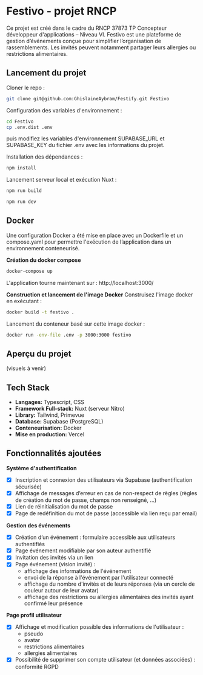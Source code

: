 # Festivo - projet RNCP

Ce projet est créé dans le cadre du RNCP 37873 TP Concepteur développeur d'applications – Niveau VI.
Festivo est une plateforme de gestion d’événements conçue pour simplifier l’organisation de rassemblements. Les invités peuvent notamment partager leurs allergies ou restrictions alimentaires.

## Lancement du projet

Cloner le repo :

```bash
git clone git@github.com:GhislaineAybram/Festify.git Festivo
```

Configuration des variables d'environnement :
```bash
cd Festivo
cp .env.dist .env
```
puis modifiez les variables d'environnement SUPABASE_URL et SUPABASE_KEY du fichier .env avec les informations du projet.

Installation des dépendances :
```bash
npm install
```

Lancement serveur local et exécution Nuxt :
```bash
npm run build
```

```bash
npm run dev
```

## Docker

Une configuration Docker a été mise en place avec un Dockerfile et un compose.yaml pour permettre l'exécution de l’application dans un environnement conteneurisé.

**Création du docker compose**
```bash
docker-compose up
```
L'application tourne maintenant sur : http://localhost:3000/

**Construction et lancement de l'image Docker**
Construisez l'image docker en exécutant :
```bash
docker build -t festivo .
```

Lancement du conteneur basé sur cette image docker : 
```bash
docker run -env-file .env -p 3000:3000 festivo
```

## Aperçu du projet

(visuels à venir)

## Tech Stack

- **Langages:** Typescript, CSS
- **Framework Full-stack:** Nuxt (serveur Nitro)
- **Library:** Tailwind, Primevue
- **Database:** Supabase (PostgreSQL)
- **Conteneurisation:** Docker
- **Mise en production:** Vercel

## Fonctionnalités ajoutées

**Système d'authentification**
- [X] Inscription et connexion des utilisateurs via Supabase (authentification sécurisée)
- [X] Affichage de messages d’erreur en cas de non-respect de règles (règles de création du mot de passe, champs non renseigné, …)
- [X] Lien de réinitialisation du mot de passe
- [X] Page de redéfinition du mot de passe (accessible via lien reçu par email)

**Gestion des événements**
- [X] Création d’un événement : formulaire accessible aux utilisateurs authentifiés
- [X] Page événement modifiable par son auteur authentifié
- [X] Invitation des invités via un lien
- [X] Page événement (vision invité) :
  - affichage des informations de l'événement
  - envoi de la réponse à l'événement par l'utilisateur connecté
  - affichage du nombre d'invités et de leurs réponses (via un cercle de couleur autour de leur avatar)
  - affichage des restrictions ou allergies alimentaires des invités ayant confirmé leur présence

**Page profil utilisateur**
- [X] Affichage et modification possible des informations de l'utilisateur :
  - pseudo
  - avatar
  - restrictions alimentaires
  - allergies alimentaires
- [X] Possibilité de supprimer son compte utilisateur (et données associées) : conformité RGPD
